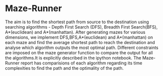 # Maze-Runner
The aim is to find the shortest path from source to the destination using searching algorithms - Depth First Search (DFS), Breadth First Search(BFS), A*(euclidean) and A*(manhattan).
After generating mazes for various dimensions, we implement DFS,BFS,A*(euclidean) and A*(manhattan) on each maze and find the average shortest path to reach the destination and analyse which algorithm outputs the most optimal path.
Different constraints are imposed on the maze generator function to compare the output for all the algorithms.It is explicitly described in the ipython notebook.
The Maze-Runner report has comparisions of each algorithm regarding its time complexities to find the path and the optimality of the path.
